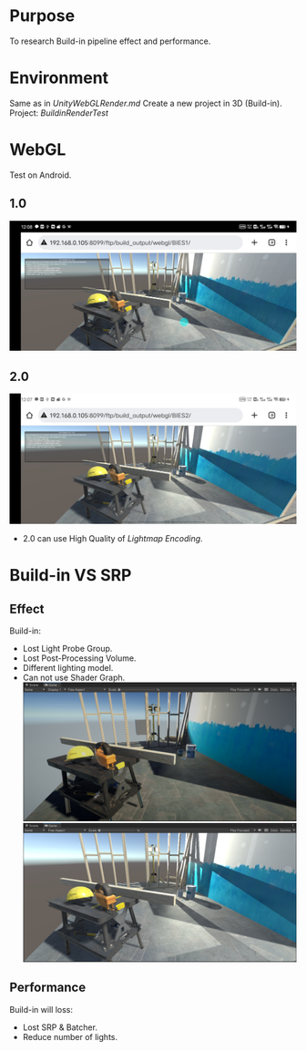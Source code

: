# Purpose
To research Build-in pipeline effect and performance.

# Environment
Same as in *UnityWebGLRender.md*
Create a new project in 3D (Build-in).
Project: *BuildinRenderTest*

# WebGL
Test on Android.

## 1.0
![](vx_images/546551012227549.png)
## 2.0
![](vx_images/171391112247715.png)
* 2.0 can use High Quality of *Lightmap Encoding*.

# Build-in VS SRP
## Effect
Build-in:
* Lost Light Probe Group.
* Lost Post-Processing Volume.
* Different lighting model.
* Can not use Shader Graph.
    ![](vx_images/272343013240384.png)
    ![](vx_images/426993013236939.png)

## Performance
Build-in will loss:
* Lost SRP & Batcher.
* Reduce number of lights.



